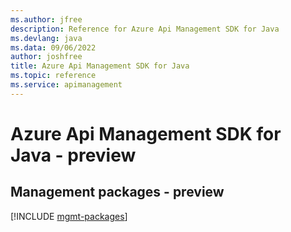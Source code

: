```yaml
---
ms.author: jfree
description: Reference for Azure Api Management SDK for Java
ms.devlang: java
ms.data: 09/06/2022
author: joshfree
title: Azure Api Management SDK for Java
ms.topic: reference
ms.service: apimanagement
---
```

# Azure Api Management SDK for Java - preview

## Management packages - preview
[!INCLUDE [mgmt-packages](api-management-mgmt-index.md)]